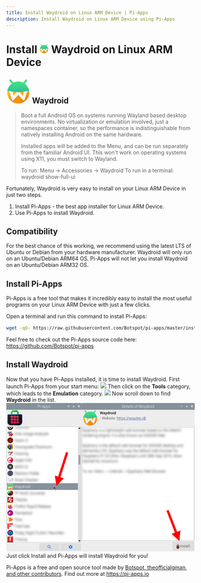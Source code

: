 ```yaml
---
title: Install Waydroid on Linux ARM Device | Pi-Apps
description: Install Waydroid on Linux ARM Device using Pi-Apps
---
```

<div class="simple-install-content content">

# Install <img src="/img/app-icons/Waydroid/icon-64.png" height=24> Waydroid on Linux ARM Device

## <img src="/img/app-icons/Waydroid/icon-64.png"> Waydroid
> Boot a full Android OS on systems running Wayland based desktop environments.
> No virtualization or emulation involved, just a namespaces container, so the performance is indistinguishable from natively installing Android on the same hardware.
> 
> Installed apps will be added to the Menu, and can be run separately from the familiar Android UI.
> This won't work on operating systems using X11, you must switch to Wayland.
> 
> To run: Menu -> Accessories -> Waydroid
> To run in a terminal: waydroid show-full-ui

Fortunately, Waydroid is very easy to install on your Linux ARM Device in just two steps.
1. Install Pi-Apps - the best app installer for Linux ARM Device.
2. Use Pi-Apps to install Waydroid.
</div>
<div class="simple-install-content content">

## Compatibility
For the best chance of this working, we recommend using the latest LTS of Ubuntu or Debian from your hardware manufacturer.
Waydroid will only run on an Ubuntu/Debian ARM64 OS. Pi-Apps will not let you install Waydroid on an Ubuntu/Debian ARM32 OS.
</div>
<div class="simple-install-content content">

## Install Pi-Apps

Pi-Apps is a free tool that makes it incredibly easy to install the most useful programs on your Linux ARM Device with just a few clicks.

Open a terminal and run this command to install Pi-Apps:
```bash
wget -qO- https://raw.githubusercontent.com/Botspot/pi-apps/master/install | bash
```
Feel free to check out the Pi-Apps source code here: https://github.com/Botspot/pi-apps
</div>
<div class="simple-install-content content">

## Install Waydroid

Now that you have Pi-Apps installed, it is time to install Waydroid.
First launch Pi-Apps from your start menu:
<img src="/img/start-menu.png">
Then click on the <b>Tools</b> category, which leads to the <b>Emulation</b> category.
<img src="/img/category-selections/Emulation.png">
Now scroll down to find <b>Waydroid</b> in the list.
<img src="/img/app-icons/Waydroid/app-selection.png">
Just click Install and Pi-Apps will install Waydroid for you!
</div>
<div class="simple-install-content content">

Pi-Apps is a free and open source tool made by [Botspot, theofficialgman, and other contributors](/about/#contributors). Find out more at https://pi-apps.io
</div>
